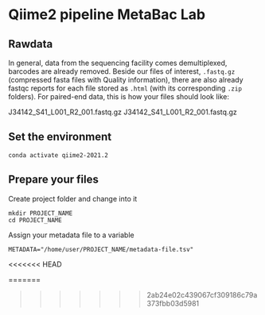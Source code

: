 # Qiime2 pipeline MetaBac Lab


## Rawdata

In general, data from the sequencing facility comes demultiplexed, barcodes are already removed.
Beside our files of interest, `.fastq.gz` (compressed fasta files with Quality information), there
are also already fastqc reports for each file stored as `.html` (with its corresponding `.zip` folders).
For paired-end data, this is how your files should look like:

J34142_S41_L001_R2_001.fastq.gz
J34142_S41_L001_R2_001.fastq.gz

## Set the environment 

```{bash}
conda activate qiime2-2021.2
```

## Prepare your files

Create project folder and change into it

```{bash}
mkdir PROJECT_NAME
cd PROJECT_NAME
```

Assign your metadata file to a variable

```{bash}
METADATA="/home/user/PROJECT_NAME/metadata-file.tsv"
```
<<<<<<< HEAD


=======
>>>>>>> 2ab24e02c439067cf309186c79a373fbb03d5981
